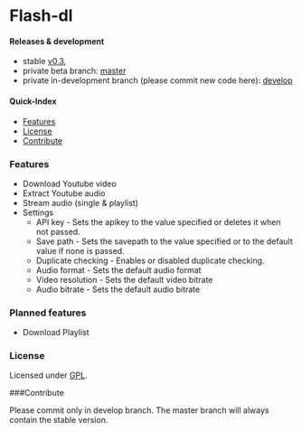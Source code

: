 # Flash-dl

#### Releases & development  

* stable [v0.3](https://github.com/di48l069/Flash-dl/releases/tag/v0.3.0),
* private beta branch: [master](https://github.com/di48l069/Flash-dl)
* private in-development branch (please commit new code here): [develop](https://github.com/di48l069/Flash-dl/tree/develop)

#### Quick-Index

+ [Features](#features)
+ [License](#license)
+ [Contribute](#contribute)

### Features <a name="features"></a>
* Download Youtube video
* Extract Youtube audio
* Stream audio (single & playlist)
* Settings
  * API key - Sets the apikey to the value specified or deletes it when not passed.
  * Save path - Sets the savepath to the value specified or to the default value if none is passed.
  * Duplicate checking - Enables or disabled duplicate checking.
  * Audio format - Sets the default audio format
  * Video resolution - Sets the default video bitrate
  * Audio bitrate - Sets the default audio bitrate
  
### Planned features
* Download Playlist

### License <a name="license"></a>

Licensed under [GPL](https://github.com/di48l069/Flash-dl/blob/master/LICENSE). 

###Contribute <a name="contribute"></a>

Please commit only in develop branch. The master branch will always contain the stable version.
